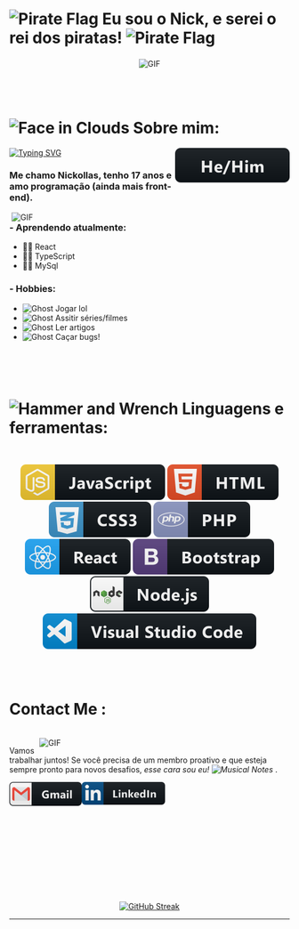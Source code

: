 # <img src="https://raw.githubusercontent.com/Tarikul-Islam-Anik/Animated-Fluent-Emojis/master/Emojis/Symbols/Pirate%20Flag.png" alt="Pirate Flag" width="40" height="40" /> Eu sou o Nick, e serei o rei dos piratas! <img src="https://raw.githubusercontent.com/Tarikul-Islam-Anik/Animated-Fluent-Emojis/master/Emojis/Symbols/Pirate%20Flag.png" alt="Pirate Flag" width="40" height="40" />

<div align="center">
<img hight="300" width="700" alt="GIF" align="center" src="https://media1.tenor.com/m/1aOJTp7ltEMAAAAC/luffy-one-piece.gif">
</div>
<br/>
<br/>
<br/>

# <img src="https://raw.githubusercontent.com/Tarikul-Islam-Anik/Animated-Fluent-Emojis/master/Emojis/Smilies/Face%20in%20Clouds.png" alt="Face in Clouds" width="35" height="35" /> Sobre mim:

[![Typing SVG](https://readme-typing-svg.demolab.com?font=Fira+Code&weight=700&duration=6000&pause=1000&color=A40303&random=false&width=435&lines=Eu+sou+o+Nickollas;Eu+sou+o+Nick;Eu+sou+Professor+Nick;Eu+sou+o+NickLord)](https://git.io/typing-svg)
<img src="https://github.com/NickProfessor/NickProfessor/blob/main/assets/hehim.svg" align="right" style="vertical-align:top margin:6px 4px">

### Me chamo Nickollas, tenho 17 anos e amo programação (ainda mais front-end).
<img hight="400" width="500" alt="GIF" align="right" src="https://media1.tenor.com/m/I41vRDV1_O4AAAAC/one-piece-gear-5.gif">

### - Aprendendo atualmente:

- 🧘‍♂️ React
- 🧘‍♂ TypeScript
- 🧘‍♂️ MySql

### - Hobbies:

- <img src="https://raw.githubusercontent.com/Tarikul-Islam-Anik/Animated-Fluent-Emojis/master/Emojis/Smilies/Ghost.png" alt="Ghost" width="25" height="25" /> Jogar lol
- <img src="https://raw.githubusercontent.com/Tarikul-Islam-Anik/Animated-Fluent-Emojis/master/Emojis/Smilies/Ghost.png" alt="Ghost" width="25" height="25" /> Assitir séries/filmes
- <img src="https://raw.githubusercontent.com/Tarikul-Islam-Anik/Animated-Fluent-Emojis/master/Emojis/Smilies/Ghost.png" alt="Ghost" width="25" height="25" /> Ler artigos
- <img src="https://raw.githubusercontent.com/Tarikul-Islam-Anik/Animated-Fluent-Emojis/master/Emojis/Smilies/Ghost.png" alt="Ghost" width="25" height="25" /> Caçar bugs!

<br/>
<br/>
<br/>

# <img src="https://raw.githubusercontent.com/Tarikul-Islam-Anik/Animated-Fluent-Emojis/master/Emojis/Objects/Hammer%20and%20Wrench.png" alt="Hammer and Wrench" width="35" height="35" /> Linguagens e ferramentas:
<br/>

<p align="center">

   <img src="https://github.com/NickProfessor/NickProfessor/blob/main/assets/js.svg" style="vertical-align:top margin:6px 4px">
   <img src="https://github.com/NickProfessor/NickProfessor/blob/main/assets/html.svg" style="vertical-align:top margin:6px 4px">
   <img src="https://github.com/NickProfessor/NickProfessor/blob/main/assets/css3.svg" style="vertical-align:top margin:6px 4px">
   <img src="https://github.com/NickProfessor/NickProfessor/blob/main/assets/php.svg" style="vertical-align:top margin:6px 4px">
   </br>
   <img src="https://github.com/NickProfessor/NickProfessor/blob/main/assets/react.svg" style="vertical-align:top margin:6px 4px">
   <img src="https://github.com/NickProfessor/NickProfessor/blob/main/assets/bootstrap.svg" style="vertical-align:top margin:6px 4px">
   <img src="https://github.com/NickProfessor/NickProfessor/blob/main/assets/nodejs.svg" style="vertical-align:top margin:6px 4px">
   </br>
   <img src="https://github.com/NickProfessor/NickProfessor/blob/main/assets/visualstudio_code.svg" style="vertical-align:top margin:6px 4px">
</p>
</br>
</br>


# Contact Me :

<p>
 </br>


<img hight="320" width="450" align="right" alt="GIF" src="https://media1.tenor.com/m/u_UIn-uPZT4AAAAC/luffy-ace-one-piece.gif">


 Vamos trabalhar juntos! Se você precisa de um membro proativo e que esteja sempre pronto para novos desafios, <i>esse cara sou eu! <img src="https://raw.githubusercontent.com/Tarikul-Islam-Anik/Animated-Fluent-Emojis/master/Emojis/Objects/Musical%20Notes.png"      alt="Musical Notes" width="25" height="25" /> </i>.

<a href="mailto:contatonickollasgs@gmail.com">
 <img align="left" alt="Gmail" width="130" hight="100" src="https://github.com/NickProfessor/NickProfessor/blob/main/assets/gmail.svg" />
</a>
<a href="https://www.linkedin.com/in/nickollas-silva-642109257/">
  <img align="left" alt="Linkedin" width="150" hight="100" src="https://github.com/NickProfessor/NickProfessor/blob/main/assets/linkedin.svg" />
</br>
</br>
</br>
</a>

 </p>
 

</br>
</br>
</br>
</br>
</br>
</br>
</br>
</br>

<p align="center">
   <a href="https://git.io/streak-stats">
      <img src="https://streak-stats.demolab.com?user=NickProfessor&theme=dracula&border_radius=5&locale=pt_BR&card_width=501" alt="GitHub Streak" />
   </a>
</p>

*************
